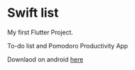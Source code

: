 # Swift list
My first Flutter Project.

To-do list and Pomodoro Productivity App

Downlaod on android [here](https://drive.google.com/file/d/10RrFsCKx7-dbqbiI2G73ffoEj7duiFIL/view?usp=drive_link)
